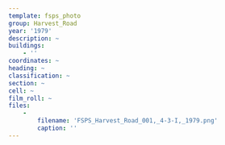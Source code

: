 ```yaml
---
template: fsps_photo
group: Harvest_Road
year: '1979'
description: ~
buildings:
    - ''
coordinates: ~
heading: ~
classification: ~
section: ~
cell: ~
film_roll: ~
files:
    -
        filename: 'FSPS_Harvest_Road_001,_4-3-I,_1979.png'
        caption: ''
---
```

